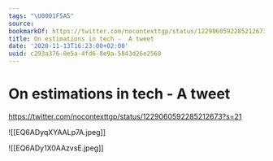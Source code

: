 ```yaml
---
tags: "\U0001F5A5"
source:
bookmarkOf: https://twitter.com/nocontexttgp/status/1229060592285212673?s=21
title: On estimations in tech -  A tweet
date: '2020-11-13T16:23:00+02:00'
uuid: c293a376-0e5a-4fd6-8e9a-5843d26e2568
---
```


# On estimations in tech -  A tweet
https://twitter.com/nocontexttgp/status/1229060592285212673?s=21

![[EQ6ADyqXYAALp7A.jpeg]]

![[EQ6ADy1X0AAzvsE.jpeg]]
